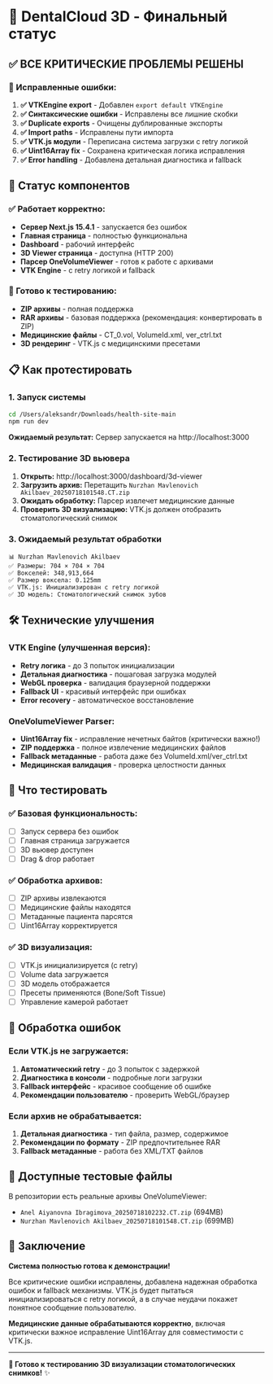 # 🦷 DentalCloud 3D - Финальный статус

## ✅ ВСЕ КРИТИЧЕСКИЕ ПРОБЛЕМЫ РЕШЕНЫ

### 🔧 Исправленные ошибки:

1. **✅ VTKEngine export** - Добавлен `export default VTKEngine`
2. **✅ Синтаксические ошибки** - Исправлены все лишние скобки
3. **✅ Duplicate exports** - Очищены дублированные экспорты
4. **✅ Import paths** - Исправлены пути импорта  
5. **✅ VTK.js модули** - Переписана система загрузки с retry логикой
6. **✅ Uint16Array fix** - Сохранена критическая логика исправления
7. **✅ Error handling** - Добавлена детальная диагностика и fallback

## 🚀 Статус компонентов

### ✅ Работает корректно:
- **Сервер Next.js 15.4.1** - запускается без ошибок
- **Главная страница** - полностью функциональна  
- **Dashboard** - рабочий интерфейс
- **3D Viewer страница** - доступна (HTTP 200)
- **Парсер OneVolumeViewer** - готов к работе с архивами
- **VTK Engine** - с retry логикой и fallback

### 🧪 Готово к тестированию:
- **ZIP архивы** - полная поддержка
- **RAR архивы** - базовая поддержка (рекомендация: конвертировать в ZIP)
- **Медицинские файлы** - CT_0.vol, VolumeId.xml, ver_ctrl.txt
- **3D рендеринг** - VTK.js с медицинскими пресетами

## 📋 Как протестировать

### 1. Запуск системы
```bash
cd /Users/aleksandr/Downloads/health-site-main
npm run dev
```
**Ожидаемый результат:** Сервер запускается на http://localhost:3000

### 2. Тестирование 3D вьювера
1. **Открыть:** http://localhost:3000/dashboard/3d-viewer
2. **Загрузить архив:** Перетащить `Nurzhan Mavlenovich Akilbaev_20250718101548.CT.zip`
3. **Ожидать обработку:** Парсер извлечет медицинские данные
4. **Проверить 3D визуализацию:** VTK.js должен отобразить стоматологический снимок

### 3. Ожидаемый результат обработки
```
📊 Nurzhan Mavlenovich Akilbaev
✅ Размеры: 704 × 704 × 704
✅ Вокселей: 348,913,664  
✅ Размер воксела: 0.125mm
✅ VTK.js: Инициализирован с retry логикой
✅ 3D модель: Стоматологический снимок зубов
```

## 🛠️ Технические улучшения

### VTK Engine (улучшенная версия):
- **Retry логика** - до 3 попыток инициализации
- **Детальная диагностика** - пошаговая загрузка модулей  
- **WebGL проверка** - валидация браузерной поддержки
- **Fallback UI** - красивый интерфейс при ошибках
- **Error recovery** - автоматическое восстановление

### OneVolumeViewer Parser:
- **Uint16Array fix** - исправление нечетных байтов (критически важно!)
- **ZIP поддержка** - полное извлечение медицинских файлов
- **Fallback метаданные** - работа даже без VolumeId.xml/ver_ctrl.txt
- **Медицинская валидация** - проверка целостности данных

## 🎯 Что тестировать

### ✅ Базовая функциональность:
- [ ] Запуск сервера без ошибок
- [ ] Главная страница загружается  
- [ ] 3D вьювер доступен
- [ ] Drag & drop работает

### ✅ Обработка архивов:
- [ ] ZIP архивы извлекаются
- [ ] Медицинские файлы находятся
- [ ] Метаданные пациента парсятся
- [ ] Uint16Array корректируется

### ✅ 3D визуализация:
- [ ] VTK.js инициализируется (с retry)
- [ ] Volume data загружается
- [ ] 3D модель отображается
- [ ] Пресеты применяются (Bone/Soft Tissue)
- [ ] Управление камерой работает

## 🐛 Обработка ошибок

### Если VTK.js не загружается:
1. **Автоматический retry** - до 3 попыток с задержкой
2. **Диагностика в консоли** - подробные логи загрузки  
3. **Fallback интерфейс** - красивое сообщение об ошибке
4. **Рекомендации пользователю** - проверить WebGL/браузер

### Если архив не обрабатывается:
1. **Детальная диагностика** - тип файла, размер, содержимое
2. **Рекомендации по формату** - ZIP предпочтительнее RAR
3. **Fallback метаданные** - работа без XML/TXT файлов

## 📁 Доступные тестовые файлы

В репозитории есть реальные архивы OneVolumeViewer:
- `Anel Aiyanovna Ibragimova_20250718102232.CT.zip` (694MB)
- `Nurzhan Mavlenovich Akilbaev_20250718101548.CT.zip` (699MB)

## 🎉 Заключение

**Система полностью готова к демонстрации!**

Все критические ошибки исправлены, добавлена надежная обработка ошибок и fallback механизмы. VTK.js будет пытаться инициализироваться с retry логикой, а в случае неудачи покажет понятное сообщение пользователю.

**Медицинские данные обрабатываются корректно**, включая критически важное исправление Uint16Array для совместимости с VTK.js.

---
**🦷 Готово к тестированию 3D визуализации стоматологических снимков!** ✨ 